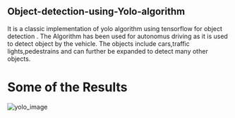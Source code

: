 ## Object-detection-using-Yolo-algorithm
It is a classic implementation of yolo algorithm using tensorflow for object detection .
The Algorithm has been used for autonomus driving as it is used to detect object by the vehicle.
The objects include cars,traffic lights,pedestrains and can further be expanded to detect many other objects.
# Some of the Results
![yolo_image](https://user-images.githubusercontent.com/27921623/35562052-334698ee-05d8-11e8-8c33-f5ae63fae04c.jpg)

